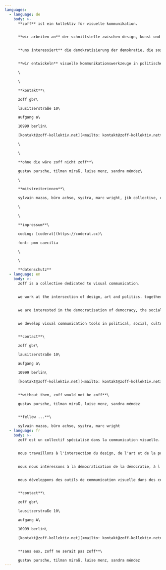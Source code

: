 ```yaml
---
languages:
  - language: de
    body: >-
      **zoff** ist ein kollektiv für visuelle kommunikation.


      **wir arbeiten an** der schnittstelle zwischen design, kunst und politik. gemeinsam konzipieren, gestalten und programmieren wir webseiten, entwickeln kampagnen, publikationen und ausstellungen.


      **uns interessiert** die demokratisierung der demokratie, die soziale und politische wirkung von gestaltung. wir wollen, dass mit und durch projekte an denen wir arbeiten #empowern, #intervenieren oder #erzählen.


      **wir entwickeln** visuelle kommunikationswerkzeuge in politischen, sozialen, kulturellen und bildungs-kontexten.

      \

      \

      **kontakt**\

      zoff gbr\

      lausitzerstraße 10\

      aufgang a\

      10999 berlin\

      [kontakt@zoff-kollektiv.net](<mailto: kontakt@zoff-kollektiv.net>)

      \

      \

      **ohne die wäre zoff nicht zoff**\

      gustav pursche, tilman miraß, luise menz, sandra méndez\

      \

      **mitstreiterinnen**\

      sylvain mazas, büro achso, systra, marc wright, jib collective, cai schmitz-weicht ...

      \

      \

      **impressum**\

      coding: [coderat](https://coderat.cc)\

      font: pmn caecilia

      \

      \

      **datenschutz**
  - language: en
    body: >-
      zoff is a collective dedicated to visual communication.


      we work at the intersection of design, art and politics. together we conceptualise, design and develop websites, campaigns, publications and exhibitions.


      we are interested in the democratisation of democracy, the social and political impact of design. we want to empower, intervene or tell with and through projects we work on.


      we develop visual communication tools in political, social, cultural and educational contexts.


      **contact**\

      zoff gbr\

      lausitzerstraße 10\

      aufgang a\

      10999 berlin\

      [kontakt@zoff-kollektiv.net](<mailto: kontakt@zoff-kollektiv.net>)


      **without them, zoff would not be zoff**\

      gustav pursche, tilman miraß, luise menz, sandra méndez


      **fellow ...**\

      sylvain mazas, büro achso, systra, marc wright
  - language: fr
    body: >-
      zoff est un collectif spécialisé dans la communication visuelle.


      nous travaillons à l'intersection du design, de l'art et de la politique. ensemble, nous conceptualisons, concevons et développons des sites web, des campagnes, des publications et des expositions.


      nous nous intéressons à la démocratisation de la démocratie, à l'impact social et politique du design. nous voulons donner du pouvoir, intervenir ou raconter avec et à travers les projets sur lesquels nous travaillons.


      nous développons des outils de communication visuelle dans des contextes politiques, sociaux, culturels et éducatifs.


      **contact**\

      zoff gbr\

      lausitzerstraße 10\

      aufgang A\

      10999 berlin\

      [kontakt@zoff-kollektiv.net](<mailto: kontakt@zoff-kollektiv.net>)


      **sans eux, zoff ne serait pas zoff**\

      gustav pursche, tilman miraß, luise menz, sandra méndez
---
```

